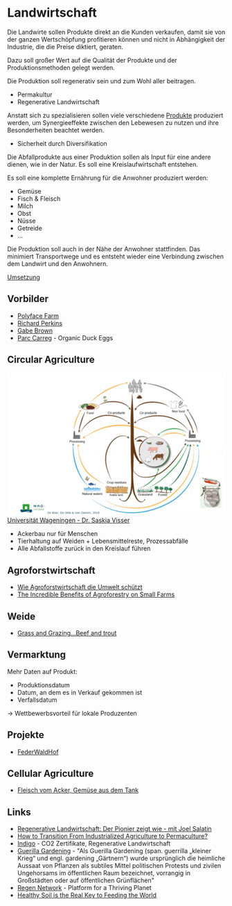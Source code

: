 # Landwirtschaft

Die Landwirte sollen Produkte direkt an die Kunden verkaufen, damit sie von der ganzen Wertschöpfung profitieren können und nicht in Abhängigkeit der Industrie, die die Preise diktiert, geraten.

Dazu soll großer Wert auf die Qualität der Produkte und der Produktionsmethoden gelegt werden.

Die Produktion soll regenerativ sein und zum Wohl aller beitragen.
- Permakultur
- Regenerative Landwirtschaft

Anstatt sich zu spezialisieren sollen viele verschiedene [Produkte](./produktion.md) produziert werden, um Synergieeffekte zwischen den Lebewesen zu nutzen und ihre Besonderheiten beachtet werden.

- Sicherheit durch Diversifikation

Die Abfallprodukte aus einer Produktion sollen als Input für eine andere dienen, wie in der Natur. Es soll eine Kreislaufwirtschaft entstehen.

Es soll eine komplette Ernährung für die Anwohner produziert werden:

- Gemüse
- Fisch & Fleisch
- Milch
- Obst
- Nüsse
- Getreide
- ...

Die Produktion soll auch in der Nähe der Anwohner stattfinden. Das minimiert Transportwege und es entsteht wieder eine Verbindung zwischen dem Landwirt und den Anwohnern. 

[Umsetzung](./umsetzung.md)

## Vorbilder

- [Polyface Farm](https://www.polyfacefarms.com/)
- [Richard Perkins](https://www.youtube.com/user/mrintegralpermanence)
- [Gabe Brown](http://brownsranch.us/soil-health/)
- [Parc Carreg](https://www.parccarreg.com/) - Organic Duck Eggs

## Circular Agriculture

![](./circular-agriculture.jpeg)
[Universität Wageningen - Dr. Saskia Visser](https://www.youtube.com/watch?v=FS6YsibNXic)

- Ackerbau nur für Menschen
- Tierhaltung auf Weiden + Lebensmittelreste, Prozessabfälle
- Alle Abfallstoffe zurück in den Kreislauf führen

## Agroforstwirtschaft

- [Wie Agroforstwirtschaft die Umwelt schützt](https://www.youtube.com/watch?v=UGx-X-b9c2Y)
- [The Incredible Benefits of Agroforestry on Small Farms](https://www.youtube.com/watch?v=iO0ycMkr8lo)

## Weide

- [Grass and Grazing...Beef and trout](https://www.youtube.com/watch?v=FephP6p1dMg)

## Vermarktung

Mehr Daten auf Produkt:

- Produktionsdatum
- Datum, an dem es in Verkauf gekommen ist
- Verfallsdatum

-> Wettbewerbsvorteil für lokale Produzenten

## Projekte

- [FederWaldHof](https://federwaldhof.de)

## Cellular Agriculture

- [Fleisch vom Acker, Gemüse aus dem Tank](https://www.spektrum.de/news/essen-aus-dem-bioreaktor-fleisch-vom-acker-gemuese-aus-dem-tank/1968235?utm_source=pocket-newtab-global-de-DE)

## Links

- [Regenerative Landwirtschaft: Der Pionier zeigt wie - mit Joel Salatin](https://www.youtube.com/watch?v=DavtMuiPM1M)
- [How to Transition From Industrialized Agriculture to Permaculture?](https://www.youtube.com/watch?v=EVF_6Cq2LLY)
- [Indigo](https://www.indigoag.de/deutschland) - CO2 Zertifikate, Regenerative Landwirtschaft
- [Guerilla Gardening](https://de.wikipedia.org/wiki/Guerilla_Gardening) - "Als Guerilla Gardening (span. guerrilla „kleiner Krieg“ und engl. gardening „Gärtnern“) wurde ursprünglich die heimliche Aussaat von Pflanzen als subtiles Mittel politischen Protests und zivilen Ungehorsams im öffentlichen Raum bezeichnet, vorrangig in Großstädten oder auf öffentlichen Grünflächen"
- [Regen Network](https://www.regen.network/) - Platform for a Thriving Planet
- [Healthy Soil is the Real Key to Feeding the World](https://worldsensorium.com/healthy-soil-is-the-real-key-to-feeding-the-world/)
